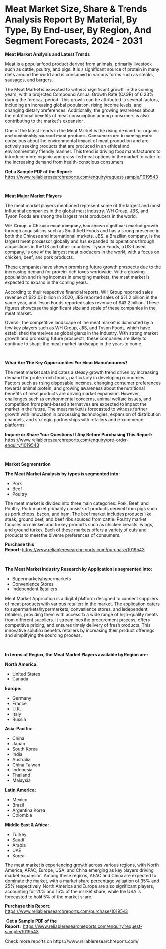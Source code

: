 <p><h1>Meat Market Size, Share & Trends Analysis Report By Material, By Type, By End-user, By Region, And Segment Forecasts, 2024 - 2031</h1></p><p><strong>Meat Market Analysis and Latest Trends</strong></p>
<p><p>Meat is a popular food product derived from animals, primarily livestock such as cattle, poultry, and pigs. It is a significant source of protein in many diets around the world and is consumed in various forms such as steaks, sausages, and burgers.</p><p>The Meat Market is expected to witness significant growth in the coming years, with a projected Compound Annual Growth Rate (CAGR) of 6.23% during the forecast period. This growth can be attributed to several factors, including an increasing global population, rising income levels, and changing dietary preferences. Additionally, the growing awareness about the nutritional benefits of meat consumption among consumers is also contributing to the market's expansion.</p><p>One of the latest trends in the Meat Market is the rising demand for organic and sustainably sourced meat products. Consumers are becoming more conscious about the environmental impact of meat production and are actively seeking products that are produced in an ethical and environmentally friendly manner. This trend is driving food manufacturers to introduce more organic and grass-fed meat options in the market to cater to the increasing demand from health-conscious consumers.</p></p>
<p><strong>Get a Sample PDF of the Report:&nbsp;</strong> <a href="https://www.reliableresearchreports.com/enquiry/request-sample/1019543">https://www.reliableresearchreports.com/enquiry/request-sample/1019543</a></p>
<p>&nbsp;</p>
<p><strong>Meat Major Market Players</strong></p>
<p><p>The meat market players mentioned represent some of the largest and most influential companies in the global meat industry. WH Group, JBS, and Tyson Foods are among the largest meat producers in the world.</p><p>WH Group, a Chinese meat company, has shown significant market growth through acquisitions such as Smithfield Foods and has a strong presence in both the Chinese and international markets. JBS, a Brazilian company, is the largest meat processor globally and has expanded its operations through acquisitions in the US and other countries. Tyson Foods, a US-based company, is one of the largest meat producers in the world, with a focus on chicken, beef, and pork products.</p><p>These companies have shown promising future growth prospects due to the increasing demand for protein-rich foods worldwide. With a growing population and rising incomes in emerging markets, the meat market is expected to expand in the coming years.</p><p>According to their respective financial reports, WH Group reported sales revenue of $22.08 billion in 2020, JBS reported sales of $51.2 billion in the same year, and Tyson Foods reported sales revenue of $43.2 billion. These figures showcase the significant size and scale of these companies in the meat market.</p><p>Overall, the competitive landscape of the meat market is dominated by a few key players such as WH Group, JBS, and Tyson Foods, which have established themselves as global giants in the industry. With strong market growth and promising future prospects, these companies are likely to continue to shape the meat market landscape in the years to come.</p></p>
<p>&nbsp;</p>
<p><strong>What Are The Key Opportunities For Meat Manufacturers?</strong></p>
<p><p>The meat market data indicates a steady growth trend driven by increasing demand for protein-rich foods, particularly in developing economies. Factors such as rising disposable incomes, changing consumer preferences towards animal protein, and growing awareness about the nutritional benefits of meat products are driving market expansion. However, challenges such as environmental concerns, animal welfare issues, and competition from plant-based alternatives are expected to impact the market in the future. The meat market is forecasted to witness further growth with innovation in processing technologies, expansion of distribution channels, and strategic partnerships with retailers and e-commerce platforms.</p></p>
<p><strong>Inquire or Share Your Questions If Any Before Purchasing This Report:</strong> <a href="https://www.reliableresearchreports.com/enquiry/pre-order-enquiry/1019543">https://www.reliableresearchreports.com/enquiry/pre-order-enquiry/1019543</a></p>
<p>&nbsp;</p>
<p><strong>Market Segmentation</strong></p>
<p><strong>The Meat Market Analysis by types is segmented into:</strong></p>
<p><ul><li>Pork</li><li>Beef</li><li>Poultry</li></ul></p>
<p><p>The meat market is divided into three main categories: Pork, Beef, and Poultry. Pork market primarily consists of products derived from pigs such as pork chops, bacon, and ham. The beef market includes products like steak, ground beef, and beef ribs sourced from cattle. Poultry market focuses on chicken and turkey products such as chicken breasts, wings, and ground turkey. Each of these markets offers a variety of cuts and products to meet the diverse preferences of consumers.</p></p>
<p><strong>Purchase this Report:&nbsp;</strong><a href="https://www.reliableresearchreports.com/purchase/1019543">https://www.reliableresearchreports.com/purchase/1019543</a></p>
<p>&nbsp;</p>
<p><strong>The Meat Market Industry Research by Application is segmented into:</strong></p>
<p><ul><li>Supermarkets/hypermarkets</li><li>Convenience Stores</li><li>Independent Retailers</li></ul></p>
<p><p>Meat Market Application is a digital platform designed to connect suppliers of meat products with various retailers in the market. The application caters to supermarkets/hypermarkets, convenience stores, and independent retailers, providing them with access to a wide range of high-quality meats from different suppliers. It streamlines the procurement process, offers competitive pricing, and ensures timely delivery of fresh products. This innovative solution benefits retailers by increasing their product offerings and simplifying the sourcing process.</p></p>
<p>&nbsp;</p>
<p><strong>In terms of Region, the Meat Market Players available by Region are:</strong></p>
<p>
    <p> <strong> North America: </strong>
        <ul>
            <li>United States</li>
            <li>Canada</li>
        </ul>
        </p> 
    <p> <strong> Europe: </strong>
        <ul>
            <li>Germany</li>
            <li>France</li>
            <li>U.K.</li>
            <li>Italy</li>
            <li>Russia</li>
        </ul>
        </p> 
    <p> <strong> Asia-Pacific: </strong>
        <ul>
            <li>China</li>
            <li>Japan</li>
            <li>South Korea</li>
            <li>India</li>
            <li>Australia</li>
            <li>China Taiwan</li>
            <li>Indonesia</li>
            <li>Thailand</li>
            <li>Malaysia</li>
        </ul>
        </p> 
    <p> <strong> Latin America: </strong>
        <ul>
            <li>Mexico</li>
            <li>Brazil</li>
            <li>Argentina Korea</li>
            <li>Colombia</li>
        </ul>
        </p> 
    <p> <strong> Middle East & Africa: </strong>
        <ul>
            <li>Turkey</li>
            <li>Saudi</li>
            <li>Arabia</li>
            <li>UAE</li>
            <li>Korea</li>
        </ul>
    </p>
    </p>
<p><p>The meat market is experiencing growth across various regions, with North America, APAC, Europe, USA, and China emerging as key players driving market expansion. Among these regions, APAC and China are expected to dominate the market, with a market share percentage valuation of 35% and 25% respectively. North America and Europe are also significant players, accounting for 20% and 15% of the market share, while the USA is forecasted to hold 5% of the market share.</p></p>
<p><strong>Purchase this Report: </strong><a href="https://www.reliableresearchreports.com/purchase/1019543">https://www.reliableresearchreports.com/purchase/1019543</a></p>
<p>&nbsp;<strong>Get a Sample PDF of the Report:&nbsp;&nbsp;</strong><a href="https://www.reliableresearchreports.com/enquiry/request-sample/1019543">https://www.reliableresearchreports.com/enquiry/request-sample/1019543</a></p>
<p><strong></strong></p>
<p>Check more reports on https://www.reliableresearchreports.com/</p>